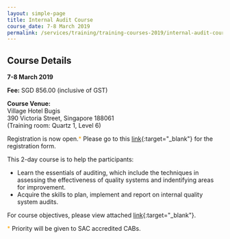 ```yaml
---
layout: simple-page
title: Internal Audit Course
course_date: 7-8 March 2019
permalink: /services/training/training-courses-2019/internal-audit-course
---
```


## Course Details 
**7-8 March 2019**

**Fee:**  SGD 856.00 (inclusive of GST)
 
**Course Venue:**  
Village Hotel Bugis  
390 Victoria Street, Singapore 188061  
(Training room:  Quartz 1, Level 6)
 
Registration is  now open.<span style="color:orange;">*</span>  Please go to this [link](/files/registration-forms/Registration-form-(LM-and-IA-Mar-2019).docx){:target="_blank"} for the registration form.
 
This 2-day course is to help the participants:  
* Learn the essentials of auditing, which include the techniques in assessing the effectiveness of quality systems and indentifying areas for improvement.  
* Acquire the skills to plan, implement and report on internal quality system audits.
 
For course objectives, please view attached [link](/files/training/Course-Objectives-IA.pdf){:target="_blank"}.
 
<span style="color:orange;">*</span> Priority will be given to SAC accredited CABs.

